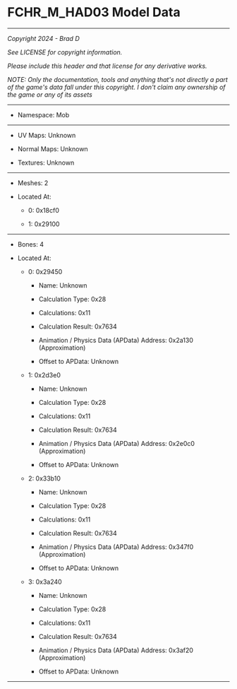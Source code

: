 # FCHR_M_HAD03 Model Data

---

*Copyright 2024 - Brad D*

*See LICENSE for copyright information.*

*Please include this header and that license for any derivative works.*

*NOTE: Only the documentation, tools and anything that's not directly a part of the game's data fall under this copyright. I don't claim any ownership of the game or any of its assets*

---

* Namespace: Mob

---

* UV Maps: Unknown

* Normal Maps: Unknown

* Textures: Unknown

---

* Meshes: 2

* Located At:

  * 0: 0x18cf0

  * 1: 0x29100

---

* Bones: 4

* Located At:

  * 0: 0x29450

    * Name: Unknown

    * Calculation Type: 0x28

    * Calculations: 0x11

    * Calculation Result: 0x7634

    * Animation / Physics Data (APData) Address: 0x2a130 (Approximation)

    * Offset to APData: Unknown

  * 1: 0x2d3e0

    * Name: Unknown

    * Calculation Type: 0x28

    * Calculations: 0x11

    * Calculation Result: 0x7634

    * Animation / Physics Data (APData) Address: 0x2e0c0 (Approximation)

    * Offset to APData: Unknown

  * 2: 0x33b10

    * Name: Unknown

    * Calculation Type: 0x28

    * Calculations: 0x11

    * Calculation Result: 0x7634

    * Animation / Physics Data (APData) Address: 0x347f0 (Approximation)

    * Offset to APData: Unknown

  * 3: 0x3a240

    * Name: Unknown

    * Calculation Type: 0x28

    * Calculations: 0x11

    * Calculation Result: 0x7634

    * Animation / Physics Data (APData) Address: 0x3af20 (Approximation)

    * Offset to APData: Unknown

---


